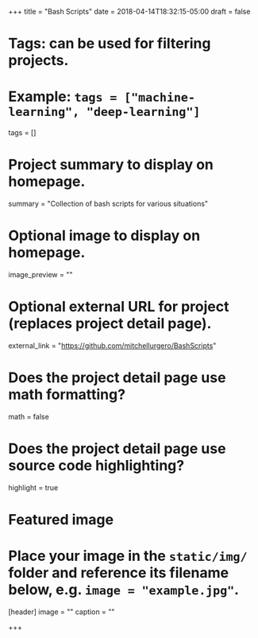 +++
title = "Bash Scripts"
date = 2018-04-14T18:32:15-05:00
draft = false

# Tags: can be used for filtering projects.
# Example: `tags = ["machine-learning", "deep-learning"]`
tags = []

# Project summary to display on homepage.
summary = "Collection of bash scripts for various situations"

# Optional image to display on homepage.
image_preview = ""

# Optional external URL for project (replaces project detail page).
external_link = "https://github.com/mitchellurgero/BashScripts"

# Does the project detail page use math formatting?
math = false

# Does the project detail page use source code highlighting?
highlight = true

# Featured image
# Place your image in the `static/img/` folder and reference its filename below, e.g. `image = "example.jpg"`.
[header]
image = ""
caption = ""

+++
